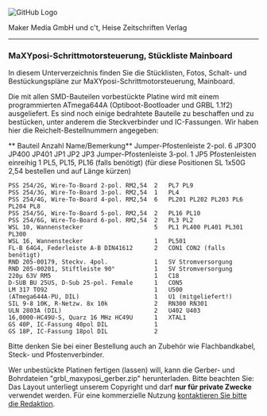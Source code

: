 ![GitHub Logo](http://www.heise.de/make/icons/make_logo.png)

Maker Media GmbH und c't, Heise Zeitschriften Verlag

***

### MaXYposi-Schrittmotorsteuerung, Stückliste Mainboard

In diesem Unterverzeichnis finden Sie die Stücklisten, Fotos, Schalt- und Bestückungspläne 
zur MaXYposi-Schrittmotorsteuerung, Mainboard.

Die mit allen SMD-Bauteilen vorbestückte Platine wird mit einem programmierten 
ATmega644A (Optiboot-Bootloader und GRBL 1.1f2) ausgeliefert. Es sind noch 
einige bedrahtete Bauteile zu beschaffen und zu bestücken, unter anderem die 
Steckverbinder und IC-Fassungen. Wir haben hier die Reichelt-Bestellnummern 
angegeben:

**    Bauteil                               Anzahl Name/Bemerkung**
    Jumper-Pfostenleiste 2-pol.              6   JP300 JP400 JP401 JP1 JP2 JP3
    Jumper-Pfostenleiste 3-pol.              1   JP5 
    Pfostenleisten einreihig                 1   PL5, PL15, PL16 (falls benötigt) 
    (für diese Positionen SL 1x50G 2,54 bestellen und auf Länge kürzen)       
    
    PSS 254/2G, Wire-To-Board 2-pol. RM2,54  2   PL7 PL9             
    PSS 254/3G, Wire-To-Board 3-pol. RM2,54  1   PL4                 
    PSS 254/4G, Wire-To-Board 4-pol. RM2,54  6   PL201 PL202 PL203 PL6 PL204 PL8
    PSS 254/5G, Wire-To-Board 5-pol. RM2,54  2   PL16 PL10           
    PSS 254/6G, Wire-To-Board 6-pol. RM2,54  2   PL3 PL2             
    WSL 10, Wannenstecker                    5   PL1 PL400 PL401 PL301 PL300
    WSL 16, Wannenstecker                    1   PL501               
    FL-B 64G4, Federleiste A-B DIN41612      2   CON1 CON2 (falls benötigt)
    RND 205-00179, Steckv. 4pol.             1   SV Stromversorgung    
    RND 205-00201, Stiftleiste 90°           1   SV Stromversorgung    
    220µ 63V RM5                             1   C18                 
    D-SUB BU 25US, D-Sub 25-pol. Female      1   CON5               
    LM 317 TO92                              1   U500                
    (ATmega644A-PU, DIL)                     1   U1 (mitgeliefert!)                 
    SIL 9-8 10K, R-Netzw. 8x 10k             2   RN300 RN301         
    ULN 2803A (DIL)                          2   U402 U403           
    16,0000-HC49U-S, Quarz 16 MHz HC49U      1   XTAL1               
    GS 40P, IC-Fassung 40pol DIL             1
    GS 18P, IC-Fassung 18pol DIL             2

Bitte denken Sie bei einer Bestellung auch an Zubehör wie Flachbandkabel, Steck-
und Pfostenverbinder.

Wer unbestückte Platinen fertigen (lassen) will, kann die Gerber- und 
Bohrdateien "grbl_maxyposi_gerber.zip" herunterladen. Bitte beachten Sie: Das 
Layout unterliegt unserem Copyright und darf **nur für private Zwecke** verwendet 
werden. Für eine kommerzielle Nutzung [kontaktieren Sie bitte die 
Redaktion](https://www.heise.de/make/kontakt/).
